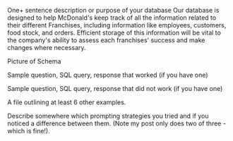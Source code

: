 One+ sentence description or purpose of your database
Our database is designed to help McDonald's keep track of all the information related to their different Franchises, including information like employees, customers, food stock, and orders. Efficient storage of this information will be vital to the company's ability to assess each franchises' success and make changes where necessary.


Picture of Schema 



Sample question, SQL query, response that worked (if you have one)



Sample question, SQL query, response that did not work (if you have one)



A file outlining at least 6 other examples.



Describe somewhere which prompting strategies you tried and if you noticed a difference between them. (Note my post only does two of three - which is fine!).